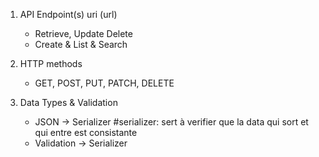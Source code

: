 1. API Endpoint(s)  uri (url)
    - Retrieve, Update Delete
    - Create & List & Search

2. HTTP methods 
    - GET, POST, PUT, PATCH, DELETE

3. Data Types & Validation
    - JSON -> Serializer  #serializer: sert à verifier que la data qui sort et qui entre est consistante 
    - Validation -> Serializer
